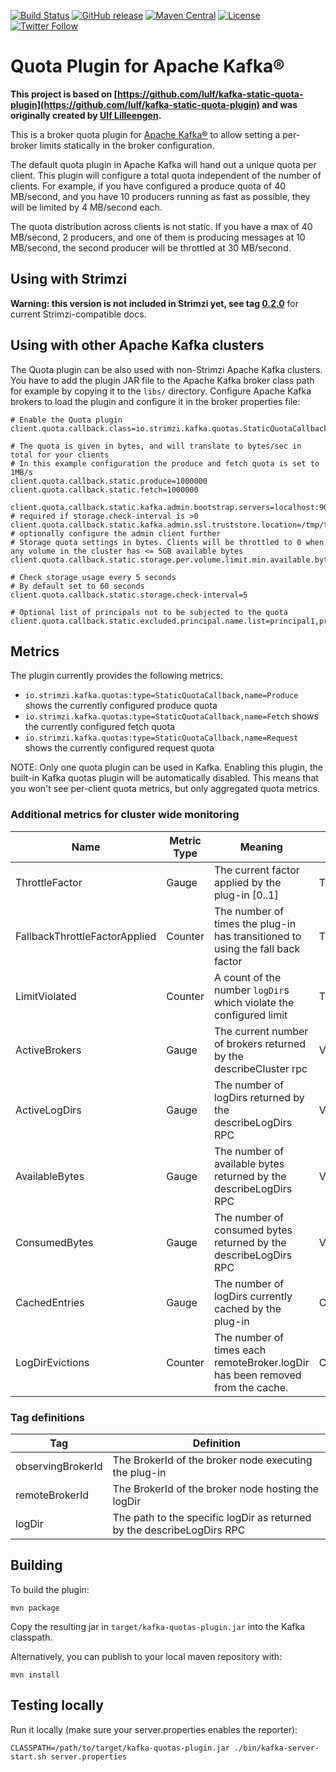 [![Build Status](https://dev.azure.com/cncf/strimzi/_apis/build/status/kafka-quotas-plugin?branchName=main)](https://dev.azure.com/cncf/strimzi/_build/latest?definitionId=31&branchName=main)
[![GitHub release](https://img.shields.io/github/release/strimzi/kafka-quotas-plugin.svg)](https://github.com/strimzi/kafka-quotas-plugin/releases/latest)
[![Maven Central](https://maven-badges.herokuapp.com/maven-central/io.strimzi/kafka-quotas-plugin/badge.svg)](https://maven-badges.herokuapp.com/maven-central/io.strimzi/kafka-quotas-plugin)
[![License](https://img.shields.io/badge/license-Apache--2.0-blue.svg)](http://www.apache.org/licenses/LICENSE-2.0)
[![Twitter Follow](https://img.shields.io/twitter/follow/strimziio?style=social)](https://twitter.com/strimziio)

# Quota Plugin for Apache Kafka®

**This project is based on [https://github.com/lulf/kafka-static-quota-plugin](https://github.com/lulf/kafka-static-quota-plugin) and was originally created by [Ulf Lilleengen](https://github.com/lulf).**

This is a broker quota plugin for [Apache Kafka®](https://kafka.apache.org) to allow setting a per-broker limits statically in the broker configuration. 

The default quota plugin in Apache Kafka will hand out a unique quota per client. 
This plugin will configure a total quota independent of the number of clients. 
For example, if you have configured a produce quota of 40 MB/second, and you have 10 producers running as fast as possible, they will be limited by 4 MB/second each. 

The quota distribution across clients is not static. 
If you have a max of 40 MB/second, 2 producers, and one of them is producing messages at 10 MB/second, the second producer will be throttled at 30 MB/second.

## Using with Strimzi

**Warning: this version is not included in Strimzi yet, see tag [0.2.0](https://github.com/strimzi/kafka-quotas-plugin/tree/0.2.0)** for current Strimzi-compatible docs.

## Using with other Apache Kafka clusters 

The Quota plugin can be also used with non-Strimzi Apache Kafka clusters.
You have to add the plugin JAR file to the Apache Kafka broker class path for example by copying it to the `libs/` directory. 
Configure Apache Kafka brokers to load the plugin and configure it in the broker properties file:

```properties
# Enable the Quota plugin
client.quota.callback.class=io.strimzi.kafka.quotas.StaticQuotaCallback

# The quota is given in bytes, and will translate to bytes/sec in total for your clients
# In this example configuration the produce and fetch quota is set to 1MB/s
client.quota.callback.static.produce=1000000
client.quota.callback.static.fetch=1000000

client.quota.callback.static.kafka.admin.bootstrap.servers=localhost:9092 # required if storage.check-interval is >0
client.quota.callback.static.kafka.admin.ssl.truststore.location=/tmp/trust.jks # optionally configure the admin client further
# Storage quota settings in bytes. Clients will be throttled to 0 when any volume in the cluster has <= 5GB available bytes
client.quota.callback.static.storage.per.volume.limit.min.available.bytes=5368709120

# Check storage usage every 5 seconds
# By default set to 60 seconds
client.quota.callback.static.storage.check-interval=5

# Optional list of principals not to be subjected to the quota
client.quota.callback.static.excluded.principal.name.list=principal1,principal2
```

## Metrics

The plugin currently provides the following metrics:
* `io.strimzi.kafka.quotas:type=StaticQuotaCallback,name=Produce` shows the currently configured produce quota
* `io.strimzi.kafka.quotas:type=StaticQuotaCallback,name=Fetch` shows the currently configured fetch quota
* `io.strimzi.kafka.quotas:type=StaticQuotaCallback,name=Request` shows the currently configured request quota

NOTE: Only one quota plugin can be used in Kafka.
Enabling this plugin, the built-in Kafka quotas plugin will be automatically disabled.
This means that you won't see per-client quota metrics, but only aggregated quota metrics.

### Additional metrics for cluster wide monitoring

| Name                          | Metric Type | Meaning                                                                        | Type                  | Tags                                          |
|-------------------------------|-------------|--------------------------------------------------------------------------------|-----------------------|-----------------------------------------------|
| ThrottleFactor                | Gauge       | The current factor applied by the plug-in [0..1]                               | ThrottleFactor        | `observingBrokerId`                           |
| FallbackThrottleFactorApplied | Counter     | The number of times the plug-in has transitioned to using the fall back factor | ThrottleFactor        | `observingBrokerId`                           |
| LimitViolated                 | Counter     | A count of the number `logDir`s which violate the configured limit             | ThrottleFactor        | `observingBrokerId`                           |
| ActiveBrokers                 | Gauge       | The current number of brokers returned by the describeCluster rpc              | VolumeSource          | `observingBrokerId`                           |
| ActiveLogDirs                 | Gauge       | The number of logDirs returned by the describeLogDirs RPC                      | VolumeSource          | `observingBrokerId`                           | 
| AvailableBytes                | Gauge       | The number of available bytes returned by the describeLogDirs RPC              | VolumeSource          | `[observingBrokerId, remoteBrokerId, logDir]` |
| ConsumedBytes                 | Gauge       | The number of consumed bytes returned by the describeLogDirs RPC               | VolumeSource          | `[observingBrokerId, remoteBrokerId, logDir]` |
| CachedEntries                 | Gauge       | The number of logDirs currently cached by the plug-in                          | CachingVolumeObserver | `observingBrokerId`                           |
| LogDirEvictions               | Counter     | The number of times each remoteBroker.logDir has been removed from the cache.  | CachingVolumeObserver | `[observingBrokerId, remoteBrokerId, logDir]` |

### Tag definitions

| Tag               | Definition                                                             |
|-------------------|------------------------------------------------------------------------|
| observingBrokerId | The BrokerId of the broker node executing the plug-in                  |
| remoteBrokerId    | The BrokerId of the broker node hosting the logDir                     |
| logDir            | The path to the specific logDir as returned by the describeLogDirs RPC |

## Building

To build the plugin:

```
mvn package
```

Copy the resulting jar in `target/kafka-quotas-plugin.jar` into the Kafka classpath.

Alternatively, you can publish to your local maven repository with:

```
mvn install
```

## Testing locally

Run it locally (make sure your server.properties enables the reporter):

```
CLASSPATH=/path/to/target/kafka-quotas-plugin.jar ./bin/kafka-server-start.sh server.properties
```
